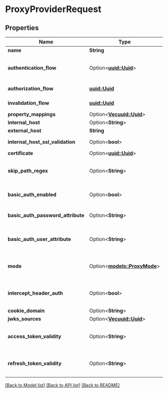 # ProxyProviderRequest

## Properties

Name | Type | Description | Notes
------------ | ------------- | ------------- | -------------
**name** | **String** |  | 
**authentication_flow** | Option<[**uuid::Uuid**](uuid::Uuid.md)> | Flow used for authentication when the associated application is accessed by an un-authenticated user. | [optional]
**authorization_flow** | [**uuid::Uuid**](uuid::Uuid.md) | Flow used when authorizing this provider. | 
**invalidation_flow** | [**uuid::Uuid**](uuid::Uuid.md) | Flow used ending the session from a provider. | 
**property_mappings** | Option<[**Vec<uuid::Uuid>**](uuid::Uuid.md)> |  | [optional]
**internal_host** | Option<**String**> |  | [optional]
**external_host** | **String** |  | 
**internal_host_ssl_validation** | Option<**bool**> | Validate SSL Certificates of upstream servers | [optional]
**certificate** | Option<[**uuid::Uuid**](uuid::Uuid.md)> |  | [optional]
**skip_path_regex** | Option<**String**> | Regular expressions for which authentication is not required. Each new line is interpreted as a new Regular Expression. | [optional]
**basic_auth_enabled** | Option<**bool**> | Set a custom HTTP-Basic Authentication header based on values from authentik. | [optional]
**basic_auth_password_attribute** | Option<**String**> | User/Group Attribute used for the password part of the HTTP-Basic Header. | [optional]
**basic_auth_user_attribute** | Option<**String**> | User/Group Attribute used for the user part of the HTTP-Basic Header. If not set, the user's Email address is used. | [optional]
**mode** | Option<[**models::ProxyMode**](ProxyMode.md)> | Enable support for forwardAuth in traefik and nginx auth_request. Exclusive with internal_host. | [optional]
**intercept_header_auth** | Option<**bool**> | When enabled, this provider will intercept the authorization header and authenticate requests based on its value. | [optional]
**cookie_domain** | Option<**String**> |  | [optional]
**jwks_sources** | Option<[**Vec<uuid::Uuid>**](uuid::Uuid.md)> |  | [optional]
**access_token_validity** | Option<**String**> | Tokens not valid on or after current time + this value (Format: hours=1;minutes=2;seconds=3). | [optional]
**refresh_token_validity** | Option<**String**> | Tokens not valid on or after current time + this value (Format: hours=1;minutes=2;seconds=3). | [optional]

[[Back to Model list]](../README.md#documentation-for-models) [[Back to API list]](../README.md#documentation-for-api-endpoints) [[Back to README]](../README.md)



